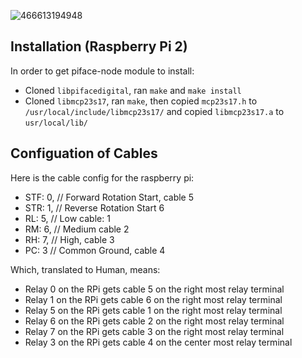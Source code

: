 ![466613194948](https://cloud.githubusercontent.com/assets/166915/10517276/f33101ae-7353-11e5-94ee-dcd83327fb9f.jpeg)

## Installation (Raspberry Pi 2)

In order to get piface-node module to install:

+ Cloned `libpifacedigital`, ran `make` and `make install`
+ Cloned `libmcp23s17`, ran `make`, then copied `mcp23s17.h` to `/usr/local/include/libmcp23s17/` and copied `libmcp23s17.a` to `usr/local/lib/`

## Configuation of Cables

Here is the cable config for the raspberry pi:

+ STF: 0, // Forward Rotation Start, cable 5
+ STR: 1, // Reverse Rotation Start 6 
+ RL: 5, // Low cable: 1
+ RM: 6, // Medium cable 2
+ RH: 7, // High, cable 3
+ PC: 3 // Common Ground, cable 4

Which, translated to Human, means:

+ Relay 0 on the RPi gets cable 5 on the right most relay terminal
+ Relay 1 on the RPi gets cable 6 on the right most relay terminal
+ Relay 5 on the RPi gets cable 1 on the right most relay terminal
+ Relay 6 on the RPi gets cable 2 on the right most relay terminal
+ Relay 7 on the RPi gets cable 3 on the right most relay terminal
+ Relay 3 on the RPi gets cable 4 on the center most relay terminal
